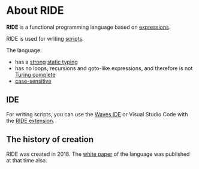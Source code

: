 # About RIDE

**RIDE** is a functional programming language based on [expressions](/ride/expression.md).

RIDE is used for writing [scripts](/ride/script.md).

The language:

* has a [strong](https://en.wikipedia.org/wiki/Strong_and_weak_typing) [static typing](https://en.wikipedia.org/wiki/Type_system#Static_type_checking)
* has no loops, recursions and goto-like expressions, and therefore is not [Turing complete](https://en.wikipedia.org/wiki/Turing_completeness)
* [case-sensitive](https://en.wikipedia.org/wiki/Case_sensitivity)

## IDE

For writing scripts, you can use the [Waves IDE](/developer-tools/waves-ide.md) or Visual Studio Code with the [RIDE extension](https://marketplace.visualstudio.com/items?itemName=wavesplatform.waves-ride).

## The history of creation

RIDE was created in 2018. The [white paper](https://wavesplatform.com/files/docs/white_paper_waves_smart_contracts.pdf) of the language was published at that time also.
